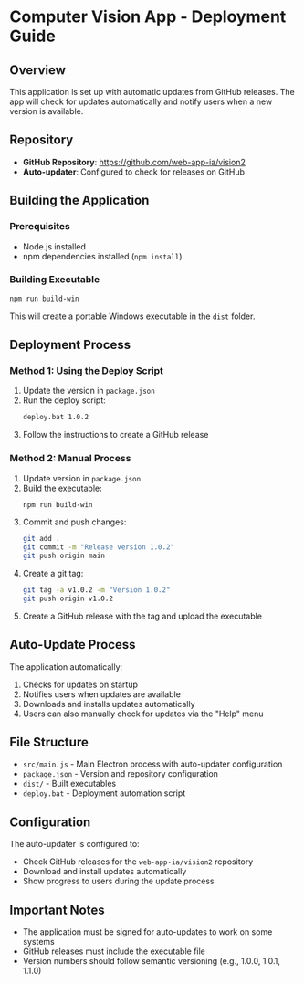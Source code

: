 # Computer Vision App - Deployment Guide

## Overview
This application is set up with automatic updates from GitHub releases. The app will check for updates automatically and notify users when a new version is available.

## Repository
- **GitHub Repository**: https://github.com/web-app-ia/vision2
- **Auto-updater**: Configured to check for releases on GitHub

## Building the Application

### Prerequisites
- Node.js installed
- npm dependencies installed (`npm install`)

### Building Executable
```bash
npm run build-win
```

This will create a portable Windows executable in the `dist` folder.

## Deployment Process

### Method 1: Using the Deploy Script
1. Update the version in `package.json`
2. Run the deploy script:
   ```bash
   deploy.bat 1.0.2
   ```
3. Follow the instructions to create a GitHub release

### Method 2: Manual Process
1. Update version in `package.json`
2. Build the executable:
   ```bash
   npm run build-win
   ```
3. Commit and push changes:
   ```bash
   git add .
   git commit -m "Release version 1.0.2"
   git push origin main
   ```
4. Create a git tag:
   ```bash
   git tag -a v1.0.2 -m "Version 1.0.2"
   git push origin v1.0.2
   ```
5. Create a GitHub release with the tag and upload the executable

## Auto-Update Process

The application automatically:
1. Checks for updates on startup
2. Notifies users when updates are available
3. Downloads and installs updates automatically
4. Users can also manually check for updates via the "Help" menu

## File Structure
- `src/main.js` - Main Electron process with auto-updater configuration
- `package.json` - Version and repository configuration
- `dist/` - Built executables
- `deploy.bat` - Deployment automation script

## Configuration
The auto-updater is configured to:
- Check GitHub releases for the `web-app-ia/vision2` repository
- Download and install updates automatically
- Show progress to users during the update process

## Important Notes
- The application must be signed for auto-updates to work on some systems
- GitHub releases must include the executable file
- Version numbers should follow semantic versioning (e.g., 1.0.0, 1.0.1, 1.1.0)

